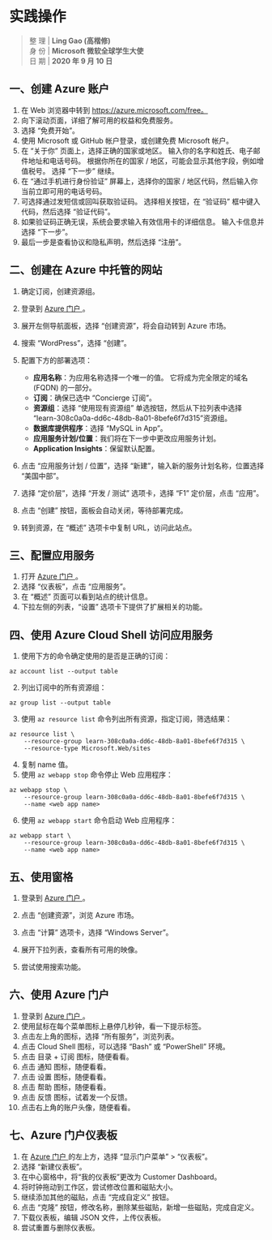 # 实践操作

> 整 理 | **Ling Gao (高楷修)**  
> 身 份 | **Microsoft 微软全球学生大使**  
> 日 期 | **2020 年 9 月 10 日**  

## 一、创建 Azure 账户

1. 在 Web 浏览器中转到 https://azure.microsoft.com/free。
2. 向下滚动页面，详细了解可用的权益和免费服务。
3. 选择 “免费开始”。
4. 使用 Microsoft 或 GitHub 帐户登录，或创建免费 Microsoft 帐户。
5. 在 “关于你” 页面上，选择正确的国家或地区。 输入你的名字和姓氏、电子邮件地址和电话号码。 根据你所在的国家 / 地区，可能会显示其他字段，例如增值税号。 选择 “下一步” 继续。
6. 在 “通过手机进行身份验证” 屏幕上，选择你的国家 / 地区代码，然后输入你当前立即可用的电话号码。
7. 可选择通过发短信或回叫获取验证码。 选择相关按钮，在 “验证码” 框中键入代码，然后选择 “验证代码”。
8. 如果验证码正确无误，系统会要求输入有效信用卡的详细信息。 输入卡信息并选择 “下一步”。
9. 最后一步是查看协议和隐私声明，然后选择 “注册”。

## 二、创建在 Azure 中托管的网站

1. 确定订阅，创建资源组。
2. 登录到 [Azure 门户 ](https://portal.azure.com/learn.docs.microsoft.com)。
3. 展开左侧导航面板，选择 “创建资源”，将会自动转到 Azure 市场。
4. 搜索 “WordPress”，选择 “创建”。
5. 配置下方的部署选项：

    - **应用名称**：为应用名称选择一个唯一的值。 它将成为完全限定的域名 (FQDN) 的一部分。
    - **订阅**：确保已选中 “Concierge 订阅”。
    - **资源组**：选择 “使用现有资源组” 单选按钮，然后从下拉列表中选择 “learn-308c0a0a-dd6c-48db-8a01-8befe6f7d315”资源组。
    - **数据库提供程序**：选择 “MySQL in App”。
    - **应用服务计划/位置**：我们将在下一步中更改应用服务计划。
    - **Application Insights**：保留默认配置。
6. 点击 “应用服务计划 / 位置”，选择 “新建”，输入新的服务计划名称，位置选择 “美国中部”。
7. 选择 “定价层”，选择 “开发 / 测试” 选项卡，选择 “F1” 定价层，点击 “应用”。
8. 点击 “创建” 按钮，面板会自动关闭，等待部署完成。
9. 转到资源，在 “概述” 选项卡中复制 URL，访问此站点。

## 三、配置应用服务

1. 打开 [Azure 门户 ](https://portal.azure.com/)。
2. 选择 “仪表板”，点击 “应用服务”。
3. 在 “概述” 页面可以看到站点的统计信息。
4. 下拉左侧的列表，“设置” 选项卡下提供了扩展相关的功能。

## 四、使用 Azure Cloud Shell 访问应用服务

1. 使用下方的命令确定使用的是否是正确的订阅：

`az account list --output table`

2. 列出订阅中的所有资源组：

`az group list --output table`

3. 使用 `az resource list` 命令列出所有资源，指定订阅，筛选结果：

```
az resource list \
    --resource-group learn-308c0a0a-dd6c-48db-8a01-8befe6f7d315 \
    --resource-type Microsoft.Web/sites
```

4. 复制 name 值。
5. 使用 `az webapp stop` 命令停止 Web 应用程序：

```
az webapp stop \
    --resource-group learn-308c0a0a-dd6c-48db-8a01-8befe6f7d315 \
    --name <web app name>
```

6. 使用 `az webapp start` 命令启动 Web 应用程序：

```
az webapp start \
    --resource-group learn-308c0a0a-dd6c-48db-8a01-8befe6f7d315 \
    --name <web app name>
```

## 五、使用窗格

1. 登录到 [Azure 门户 ](https://portal.azure.com/learn.docs.microsoft.com)。

2. 点击 “创建资源”，浏览 Azure 市场。
3. 点击 “计算” 选项卡，选择 “Windows Server”。
4. 展开下拉列表，查看所有可用的映像。
5. 尝试使用搜索功能。

## 六、使用 Azure 门户

1. 登录到 [Azure 门户 ](https://portal.azure.com/learn.docs.microsoft.com)。
2. 使用鼠标在每个菜单图标上悬停几秒钟，看一下提示标签。
3. 点击左上角的图标，选择 “所有服务”，浏览列表。
4. 点击 Cloud Shell 图标，可以选择 “Bash” 或 “PowerShell” 环境。
5. 点击 目录 + 订阅 图标，随便看看。
6. 点击 通知 图标，随便看看。
7. 点击 设置 图标，随便看看。
8. 点击 帮助 图标，随便看看。
9. 点击 反馈 图标，试着发一个反馈。
10. 点击右上角的账户头像，随便看看。

## 七、Azure 门户仪表板

1. 在 [Azure 门户 ](https://portal.azure.com/learn.docs.microsoft.com)的左上方，选择 “显示门户菜单” > “仪表板”。
2. 选择 “新建仪表板”。
3. 在中心窗格中，将“我的仪表板”更改为 Customer Dashboard。
4. 将时钟拖动到工作区，尝试修改位置和磁贴大小。
5. 继续添加其他的磁贴，点击 “完成自定义” 按钮。
6. 点击 “克隆” 按钮，修改名称，删除某些磁贴，新增一些磁贴，完成自定义。
7. 下载仪表板，编辑 JSON 文件，上传仪表板。
8. 尝试重置与删除仪表板。

